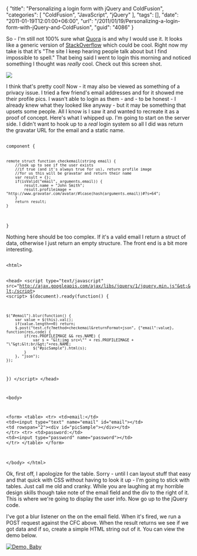 {
	"title": "Personalizing a login form with jQuery and ColdFusion",
	"categories": [
		"ColdFusion",
		"JavaScript",
		"jQuery"
	],
	"tags": [],
	"date": "2011-01-19T12:01:00+06:00",
	"url": "/2011/01/19/Personalizing-a-login-form-with-jQuery-and-ColdFusion",
	"guid": "4086"
}

So - I'm still not 100% sure what <a href="http://www.quora.com/">Quora</a> is and why I would use it. It looks like a generic version of <a href="http://www.stackoverflow.com">StackOverflow</a> which could be cool. Right now my take is that it's "The site I keep hearing people talk about but I find impossible to spell." That being said I went to login this morning and noticed something I thought was <i>really</i> cool. Check out this screen shot.
<!--more-->
<p>

<img src="http://www.raymondcamden.com/images/ScreenClip13.png" />

<p>

I think that's pretty cool! Now - it may also be viewed as something of a privacy issue. I tried a few friend's email addresses and for it showed me their profile pics. I wasn't able to login as them - and - to be honest - I already knew what they looked like anyway - but it may be something that upsets some people. All I know is I saw it and wanted to recreate it as a proof of concept. Here's what I whipped up. I'm going to start on the server side. I didn't want to hook up to a <i>real</i> login system so all I did was return the gravatar URL for the email and a static name.

<p>

<code>
component {

	remote struct function checkemail(string email) {
		//look up to see if the user exists
		//if true (and it's always true for us), return profile image
		//for us this will be gravatar and return their name
		var result = {};
		if(isValid("email", arguments.email)) {
			result.name = "John Smith";
			result.profileimage = "http://www.gravatar.com/avatar/#lcase(hash(arguments.email))#?s=64";
		}
		return result;
	}
	
}
</code>

<p>

Nothing here should be too complex. If it's a valid email I return a struct of data, otherwise I just return an empty structure. The front end is a bit more interesting.

<p>

<code>
&lt;html&gt;

&lt;head&gt;
&lt;script type="text/javascript" src="http://ajax.googleapis.com/ajax/libs/jquery/1/jquery.min.js"&gt;&lt;/script&gt;
&lt;script&gt;
$(document).ready(function() {

	$("#email").blur(function() {
		var value = $(this).val();
		if(value.length==0) return;
		$.post("test.cfc?method=checkemail&returnFormat=json", {"email":value}, function(res,code) {
			if(res.PROFILEIMAGE && res.NAME) {
				var s = "&lt;img src=\"" + res.PROFILEIMAGE + "\"&gt;&lt;br/&gt;"+res.NAME;
				$("#picSample").html(s);
			}
		}, "json");
	});
})
&lt;/script&gt;
&lt;/head&gt;

&lt;body&gt;

&lt;form&gt;
&lt;table&gt;
	&lt;tr&gt;
		&lt;td&gt;email:&lt;/td&gt;
		&lt;td&gt;&lt;input type="text" name="email" id="email"&gt;&lt;/td&gt;
		&lt;td rowspan="2"&gt;&lt;div id="picSample"&gt;&lt;/div&gt;&lt;/td&gt;
	&lt;/tr&gt;
	&lt;tr&gt;
		&lt;td&gt;password:&lt;/td&gt;
		&lt;td&gt;&lt;input type="password" name="password"&gt;&lt;/td&gt;
	&lt;/tr&gt;
&lt;/table&gt;
&lt;/form&gt;

&lt;/body&gt;
&lt;/html&gt;
</code>

<p>

Ok, first off, I apologize for the table. Sorry - until I can layout stuff that easy and that quick with CSS without having to look it up - I'm going to stick with tables. Just call me old and cranky. While you are laughing at my horrible design skills though take note of the email field and the div to the right of it. This is where we're going to display the user info. Now go up to the jQuery code.

<p>

I've got a blur listener on the on the email field. When it's fired, we run a POST request against the CFC above. When the result returns we see if we got data and if so, create a simple HTML string out of it. You can view the demo below.

<p>

<a href="http://www.coldfusionjedi.com/demos/jan192011/test.cfm"><img src="http://www.coldfusionjedi.com/images/icon_128.png" title="Demo, Baby" border="0"></a>